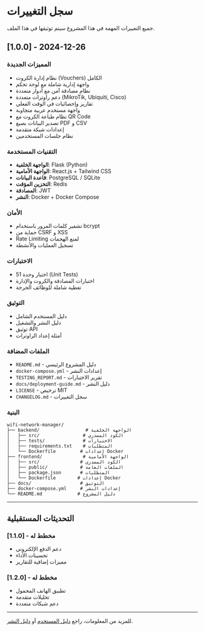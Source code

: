 # سجل التغييرات

جميع التغييرات المهمة في هذا المشروع سيتم توثيقها في هذا الملف.

## [1.0.0] - 2024-12-26

### المميزات الجديدة
- نظام إدارة الكروت (Vouchers) الكامل
- واجهة إدارية شاملة مع لوحة تحكم
- نظام مصادقة آمن مع أدوار متعددة
- دعم راوترات متعددة (MikroTik, Ubiquiti, Cisco)
- تقارير وإحصائيات في الوقت الفعلي
- واجهة مستخدم عربية متجاوبة
- نظام طباعة الكروت مع QR Code
- تصدير البيانات بصيغ PDF و CSV
- إعدادات شبكة متقدمة
- نظام جلسات المستخدمين

### التقنيات المستخدمة
- **الواجهة الخلفية**: Flask (Python)
- **الواجهة الأمامية**: React.js + Tailwind CSS
- **قاعدة البيانات**: PostgreSQL / SQLite
- **التخزين المؤقت**: Redis
- **المصادقة**: JWT
- **النشر**: Docker + Docker Compose

### الأمان
- تشفير كلمات المرور باستخدام bcrypt
- حماية من CSRF و XSS
- Rate Limiting لمنع الهجمات
- تسجيل العمليات والأنشطة

### الاختبارات
- 51 اختبار وحدة (Unit Tests)
- اختبارات المصادقة والكروت والإدارة
- تغطية شاملة للوظائف الحرجة

### التوثيق
- دليل المستخدم الشامل
- دليل النشر والتشغيل
- توثيق API
- أمثلة إعداد الراوترات

### الملفات المضافة
- `README.md` - دليل المشروع الرئيسي
- `docker-compose.yml` - إعدادات النشر
- `TESTING_REPORT.md` - تقرير الاختبارات
- `docs/deployment-guide.md` - دليل النشر
- `LICENSE` - ترخيص MIT
- `CHANGELOG.md` - سجل التغييرات

### البنية
```
wifi-network-manager/
├── backend/                 # الواجهة الخلفية
│   ├── src/                # الكود المصدري
│   ├── tests/              # الاختبارات
│   ├── requirements.txt    # المتطلبات
│   └── Dockerfile         # إعدادات Docker
├── frontend/               # الواجهة الأمامية
│   ├── src/               # الكود المصدري
│   ├── public/            # الملفات العامة
│   ├── package.json       # المتطلبات
│   └── Dockerfile        # إعدادات Docker
├── docs/                  # التوثيق
├── docker-compose.yml     # إعدادات النشر
└── README.md             # دليل المشروع
```

---

## التحديثات المستقبلية

### [1.1.0] - مخطط له
- دعم الدفع الإلكتروني
- تحسينات الأداء
- مميزات إضافية للتقارير

### [1.2.0] - مخطط له
- تطبيق الهاتف المحمول
- تحليلات متقدمة
- دعم شبكات متعددة

---

للمزيد من المعلومات، راجع [دليل المستخدم](README.md) أو [دليل النشر](docs/deployment-guide.md).

